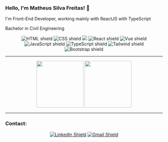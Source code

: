 ### Hello, I'm Matheus Silva Freitas! 👋

I'm Front-End Developer, working mainly with ReactJS with TypeScript

Bachelor in Civil Engineering


<div align="center">
  <img src="https://img.shields.io/badge/HTML5-E34F26?style=for-the-badge&logo=html5&logoColor=white" alt="HTML shield">
  <img src="https://img.shields.io/badge/CSS3-1572B6?style=for-the-badge&logo=css3&logoColor=white" alt="CSS shield">
  <img src="https://img.shields.io/badge/sass-CC6699?style=for-the-badge&logo=sass&logoColor=white"/>
  <img src="https://img.shields.io/badge/React-20232A?style=for-the-badge&logo=react&logoColor=61DAFB" alt="React shield"/>
  <img src="https://img.shields.io/badge/Vue.js-41B883?style=for-the-badge&logo=vue.js&logoColor=white" alt="Vue shield"/>
  <img src="https://img.shields.io/badge/JavaScript-F7DF1E?style=for-the-badge&logo=javascript&logoColor=black" alt="JavaScript shield">
   <img src="https://img.shields.io/badge/TypeScript-2D79C7?style=for-the-badge&logo=typescript&logoColor=white" alt="TypeScript shield">
  <img src="https://img.shields.io/badge/TailwindCSS-06B6D4?style=for-the-badge&logo=tailwindcss&logoColor=white" alt="Tailwind shield"/>
  <img src="https://img.shields.io/badge/Bootstrap-7952B3?style=for-the-badge&logo=bootstrap&logoColor=white" alt="Bootstrap shield"/>
</div>

---
<div align='center'>
  <img height="150rem" src="https://github-readme-stats.vercel.app/api?username=msilvafreitas&layout=compact&theme=chartreuse-dark&show_icons=true"/>
  <img height="150rem" src="https://github-readme-stats.vercel.app/api/top-langs/?username=msilvafreitas&layout=compact&theme=chartreuse-dark"/>
</div>

---

### Contact:
<div align='center'>
  <a href="https://www.linkedin.com/in/msilvafreitas/" target="_blank"><img src="https://img.shields.io/badge/-LinkedIn-%230077B5?style=for-the-badge&logo=linkedin&logoColor=white" alt="LinkedIn Shield"></a>
  <a href="mailto:freitas1matheus+github@gmail.com" target="_blank"><img src="https://img.shields.io/badge/Email-EA4335?style=for-the-badge&logo=gmail&logoColor=white" alt="Gmail Shield"></a>
</div>
